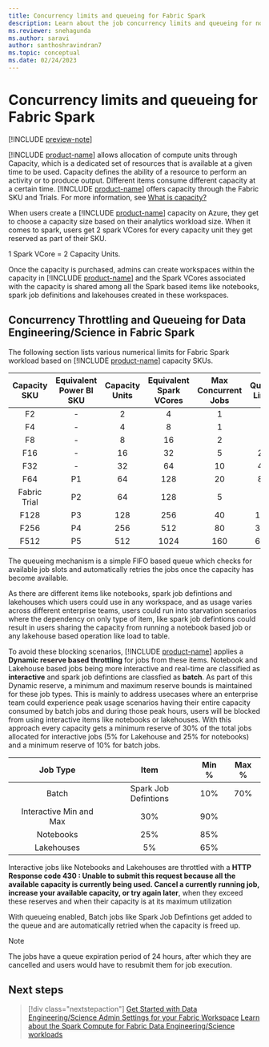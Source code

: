 ```yaml
---
title: Concurrency limits and queueing for Fabric Spark
description: Learn about the job concurrency limits and queueing for notebooks, spark job definitions and lakehouse jobs in Fabric.
ms.reviewer: snehagunda
ms.author: saravi
author: santhoshravindran7
ms.topic: conceptual
ms.date: 02/24/2023
---
```

# Concurrency limits and queueing for Fabric Spark

[!INCLUDE [preview-note](../includes/preview-note.md)]

[!INCLUDE [product-name](../includes/product-name.md)] allows allocation of compute units through Capacity, which is a dedicated set of resources that is available at a given time to be used. Capacity defines the ability of a resource to perform an activity or to produce output. Different items consume different capacity at a certain time. [!INCLUDE [product-name](../includes/product-name.md)] offers capacity through the Fabric SKU and Trials. For more information, see [What is capacity?](../enterprise/what-is-capacity.md)

When users create a [!INCLUDE [product-name](../includes/product-name.md)] capacity on Azure, they get to choose a capacity size based on their analytics workload size. When it comes to spark, users get 2 spark VCores for every capacity unit they get reserved as part of their SKU. 

1 Spark VCore = 2 Capacity Units. 

Once the capacity is purchased, admins can create workspaces within the capacity in [!INCLUDE [product-name](../includes/product-name.md)]  and the Spark VCores associated with the capacity is shared among all the Spark based items like notebooks, spark job definitions and lakehouses created in these workspaces. 

## Concurrency Throttling and Queueing for Data Engineering/Science in Fabric Spark

The following section lists various numerical limits for Fabric Spark workload based on [!INCLUDE [product-name](../includes/product-name.md)] capacity SKUs.

|Capacity SKU|Equivalent Power BI SKU| Capacity Units| Equivalent Spark VCores| Max Concurrent Jobs| Queue Limit|
|:-----:|:-----:|:------:|:-----:|:-----:|:-----:|
|F2|-|2|4|1|4|
|F4|-|4|8|1|4|
|F8|-|8|16|2|8|
|F16|-|16|32|5|20|
|F32|-|32|64|10|40|
|F64|P1|64|128|20|80|
|Fabric Trial|P2|64|128|5|-|
|F128|P3|128|256|40|160|
|F256|P4|256|512|80|320|
|F512|P5|512|1024|160|640|

The queueing mechanism is a simple FIFO based queue which checks for available job slots and automatically retries the jobs once the capacity has become available. 

As there are different items like notebooks, spark job defintions and lakehouses which users could use in any workspace, and as usage varies across different enterprise teams, users could run into starvation scenarios where the dependency on only type of item, like spark job defintions could result in users sharing the capacity from running a notebook based job or any lakehouse based operation like load to table. 

To avoid these  blocking scenarios, [!INCLUDE [product-name](../includes/product-name.md)] applies a **Dynamic reserve based throttling** for jobs from these items. Notebook and Lakehouse based jobs being more interactive and real-time are classified as **interactive** and spark job defintions are classfied as **batch**. As part of this Dynamic reserve, a minimum and maximum reserve bounds is maintained for these job types. This is mainly to address usecases where an enterprise team could experience peak usage scenarios having their entire capacity consumed by batch jobs and during those peak hours, users will be blocked from using interactive items like notebooks or lakehouses. With this approach every capacity gets a minimum reserve of 30% of the total jobs allocated for interactive jobs (5% for Lakehouse and 25% for notebooks) and a minimum reserve of 10% for batch jobs.  

|Job Type|Item| Min %|Max %|
|:-----:|:-----:|:------:|:-----:|
|Batch| Spark Job Defintions | 10% | 70%|
|Interactive Min and Max| 30% | 90% |
|Notebooks| 25%  | 85% |
|Lakehouses| 5% | 65% |

Interactive jobs like Notebooks and Lakehouses are throttled with a  **HTTP Response code 430 : Unable to submit this request because all the available capacity is currently being used. Cancel a currently running job, increase your available capacity, or try again later**,  when they exceed these reserves and when their capacity is at its maximum utilization

With queueing enabled, Batch jobs like Spark Job Defintions get added to the queue and are automatically retried when the capacity is freed up.

> [!NOTE]
> The jobs have a queue expiration period of 24 hours, after which they are cancelled and users would have to resubmit them for job execution. 

## Next steps

>[!div class="nextstepaction"]
>[Get Started with Data Engineering/Science Admin Settings for your Fabric Workspace](data-engineering-and-science-workspace-admin-settings.md)
>[Learn about the Spark Compute for Fabric Data Engineering/Science workloads](spark-compute.md)
